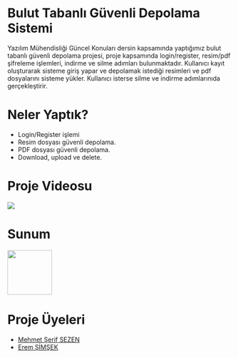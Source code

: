 <h1>Bulut Tabanlı Güvenli Depolama Sistemi</h1>

<p>
  Yazılım Mühendisliği Güncel Konuları dersin kapsamında yaptığımız bulut tabanlı güvenli depolama projesi, 
  proje kapsamında login/register, resim/pdf şifreleme işlemleri, indirme ve silme adımları bulunmaktadır. 
  Kullanıcı kayıt oluşturarak sisteme giriş yapar ve depolamak istediği resimleri ve pdf dosyalarını sisteme yükler. 
  Kullanıcı isterse silme ve indirme adımlarınıda gerçekleştirir.
</p>

<h1> Neler Yaptık? </h1>

<ul>
  <li>Login/Register işlemi</li>
  <li>Resim dosyası güvenli depolama.</li>
  <li>PDF dosyası güvenli depolama.</li>
  <li>Download, upload ve delete.</li>
</ul>

<h1> Proje Videosu </h1>

<a href="https://youtu.be/R-mDc6qQjkM"><img src="https://upload.wikimedia.org/wikipedia/commons/0/09/YouTube_full-color_icon_%282017%29.svg"></a>


<h1> Sunum </h1>

<a href="https://drive.google.com/file/d/1vYWcFxz_E17LHqwTEb3F-RanPkyp5N8A/view?usp=sharing">
  <img src="https://upload.wikimedia.org/wikipedia/commons/8/87/PDF_file_icon.svg" width="100" height="100">
</a>

<h1> Proje Üyeleri </h1>

<ul>
  <li><a href="https://github.com/serifsezen">Mehmet Şerif SEZEN</a></li>
  <li><a href="https://github.com/eremsmsk">Erem ŞİMŞEK</a></li>
</ul>

